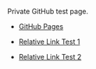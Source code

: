 Private GitHub test page.

<!-- pull request test -->

- [GitHub Pages]( https://neelabo.github.io/Sandbox/)

- [Relative Link Test 1](doc)
- [Relative Link Test 2](doc/README.md)
